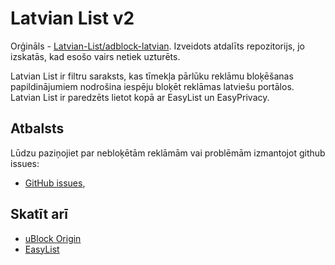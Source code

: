 # Latvian List v2

Orģināls - [Latvian-List/adblock-latvian](https://github.com/Latvian-List/adblock-latvian). Izveidots atdalīts repozitorijs, jo izskatās, kad esošo vairs netiek uzturēts.  

Latvian List ir filtru saraksts, kas tīmekļa pārlūku reklāmu bloķēšanas papildinājumiem nodrošina iespēju bloķēt reklāmas latviešu portālos. Latvian List ir paredzēts lietot kopā ar EasyList un EasyPrivacy.

## Atbalsts
Lūdzu paziņojiet par nebloķētām reklāmām vai problēmām izmantojot github issues:

* [GitHub issues](https://github.com/gatisr/adblock-latvian/issues),

## Skatīt arī
 * [uBlock Origin](https://github.com/gorhill/uBlock)
 * [EasyList](https://easylist.to/)
